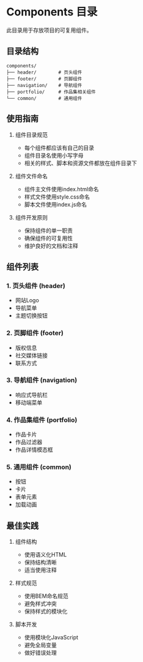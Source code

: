 # Components 目录

此目录用于存放项目的可复用组件。

## 目录结构

```
components/
├── header/        # 页头组件
├── footer/        # 页脚组件
├── navigation/    # 导航组件
├── portfolio/     # 作品集相关组件
└── common/        # 通用组件
```

## 使用指南

1. 组件目录规范
   - 每个组件都应该有自己的目录
   - 组件目录名使用小写字母
   - 相关的样式、脚本和资源文件都放在组件目录下

2. 组件文件命名
   - 组件主文件使用index.html命名
   - 样式文件使用style.css命名
   - 脚本文件使用index.js命名

3. 组件开发原则
   - 保持组件的单一职责
   - 确保组件的可复用性
   - 维护良好的文档和注释

## 组件列表

### 1. 页头组件 (header)
- 网站Logo
- 导航菜单
- 主题切换按钮

### 2. 页脚组件 (footer)
- 版权信息
- 社交媒体链接
- 联系方式

### 3. 导航组件 (navigation)
- 响应式导航栏
- 移动端菜单

### 4. 作品集组件 (portfolio)
- 作品卡片
- 作品过滤器
- 作品详情模态框

### 5. 通用组件 (common)
- 按钮
- 卡片
- 表单元素
- 加载动画

## 最佳实践

1. 组件结构
   - 使用语义化HTML
   - 保持结构清晰
   - 适当使用注释

2. 样式规范
   - 使用BEM命名规范
   - 避免样式冲突
   - 保持样式的模块化

3. 脚本开发
   - 使用模块化JavaScript
   - 避免全局变量
   - 做好错误处理